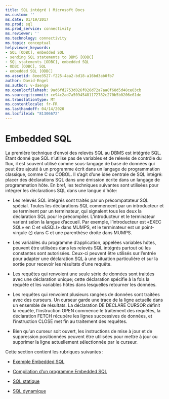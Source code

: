 ```yaml
---
title: SQL intégré ( Microsoft Docs
ms.custom: ''
ms.date: 01/19/2017
ms.prod: sql
ms.prod_service: connectivity
ms.reviewer: ''
ms.technology: connectivity
ms.topic: conceptual
helpviewer_keywords:
- SQL [ODBC], embedded SQL
- sending SQL statements to DBMS [ODBC]
- SQL statements [ODBC], embedded SQL
- ODBC [ODBC], SQL
- embedded SQL [ODBC]
ms.assetid: 8eee3527-f225-4aa2-bd18-a16bd3ab0fb7
author: David-Engel
ms.author: v-daenge
ms.openlocfilehash: 9ad6fd2753d026f026d72a7aa8f68d5d48ce03cb
ms.sourcegitcommit: ce94c2ad7a50945481172782c270b5b0206e61de
ms.translationtype: MT
ms.contentlocale: fr-FR
ms.lasthandoff: 04/14/2020
ms.locfileid: "81306672"
---
```

# <a name="embedded-sql"></a>Embedded SQL
La première technique d’envoi des relevés SQL au DBMS est intégrée SQL. Étant donné que SQL n’utilise pas de variables et de relevés de contrôle du flux, il est souvent utilisé comme sous-langage de base de données qui peut être ajouté à un programme écrit dans un langage de programmation classique, comme C ou COBOL. Il s’agit d’une idée centrale de SQL intégré: placer des déclarations SQL dans une émission écrite dans un langage de programmation hôte. En bref, les techniques suivantes sont utilisées pour intégrer les déclarations SQL dans une langue d’hôte:  
  
-   Les relevés SQL intégrés sont traités par un précompatateur SQL spécial. Toutes les déclarations SQL commencent par un introducteur et se terminent par un terminateur, qui signalent tous les deux la déclaration SQL pour le précompiler. L’introducteur et le terminateur varient selon la langue d’accueil. Par exemple, l’introducteur est «EXEC SQL» en C et «&SQL(» dans MUMPS, et le terminateur est un point-virgule (;) dans C et une parenthèse droite dans MUMPS.  
  
-   Les variables du programme d’application, appelées variables hôtes, peuvent être utilisées dans les relevés SQL intégrés partout où les constantes sont autorisées. Ceux-ci peuvent être utilisés sur l’entrée pour adapter une déclaration SQL à une situation particulière et sur la sortie pour recevoir les résultats d’une requête.  
  
-   Les requêtes qui renvoient une seule série de données sont traitées avec une déclaration unique; cette déclaration spécifie à la fois la requête et les variables hôtes dans lesquelles retourner les données.  
  
-   Les requêtes qui renvoient plusieurs rangées de données sont traitées avec des curseurs. Un curseur garde une trace de la ligne actuelle dans un ensemble de résultats. La déclaration DE DECLARE CURSOR définit la requête, l’instruction OPEN commence le traitement des requêtes, la déclaration FETCH récupère les lignes successives de données, et l’instruction CLOSE met fin au traitement des requêtes.  
  
-   Bien qu’un curseur soit ouvert, les instructions de mise à jour et de suppression positionnées peuvent être utilisées pour mettre à jour ou supprimer la ligne actuellement sélectionnée par le curseur.  
  
 Cette section contient les rubriques suivantes :  
  
-   [Exemple Embedded SQL](../../odbc/reference/embedded-sql-example.md)  
  
-   [Compilation d’un programme Embedded SQL](../../odbc/reference/compiling-an-embedded-sql-program.md)  
  
-   [SQL statique](../../odbc/reference/static-sql.md)  
  
-   [SQL dynamique](../../odbc/reference/dynamic-sql.md)
